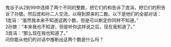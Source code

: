 鬼谷子从2到99中选择了两个不同的整数，把它们的和告诉了庞涓，把它们的积告诉了孙膑。然后庞和孙二人交流，以得到原来的二数。以下是他们的全部对话：  
1庞涓：“虽然我本来不知道这两个数，但是可以断定你同样不知道。”  
2孙膑：“本来我也不知道，但是听你这样说之后，现在我知道了。”  
3庞涓：“那么现在我也知道了。”  
问你能从他们的对话中推断出这两个数是什么吗？  
